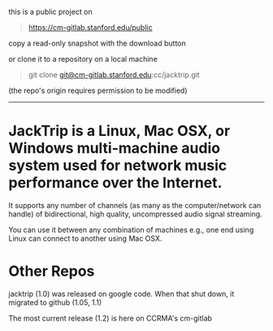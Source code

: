 this is a public project on
> https://cm-gitlab.stanford.edu/public

copy a read-only snapshot with the download button

or clone it to a repository on a local machine 
> git clone git@cm-gitlab.stanford.edu:cc/jacktrip.git

(the repo's origin requires permission to be modified)
****
# JackTrip is a Linux, Mac OSX, or Windows multi-machine audio system used for network music performance over the Internet.
It supports any number of channels (as many as the computer/network can handle) of bidirectional, high quality, uncompressed audio signal streaming.

You can use it between any combination of machines e.g., one end using Linux can connect to another using Mac OSX.

# Other Repos
jacktrip (1.0) was released on google code. When that shut down, it migrated to github (1.05, 1.1)

The most current release (1.2) is here on CCRMA's cm-gitlab

